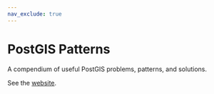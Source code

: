 ```yaml
---
nav_exclude: true
---
```


# PostGIS Patterns

A compendium of useful PostGIS problems, patterns, and solutions.

See the [website](https://dr-jts.github.io/postgis-patterns/pgp-intro.html).




